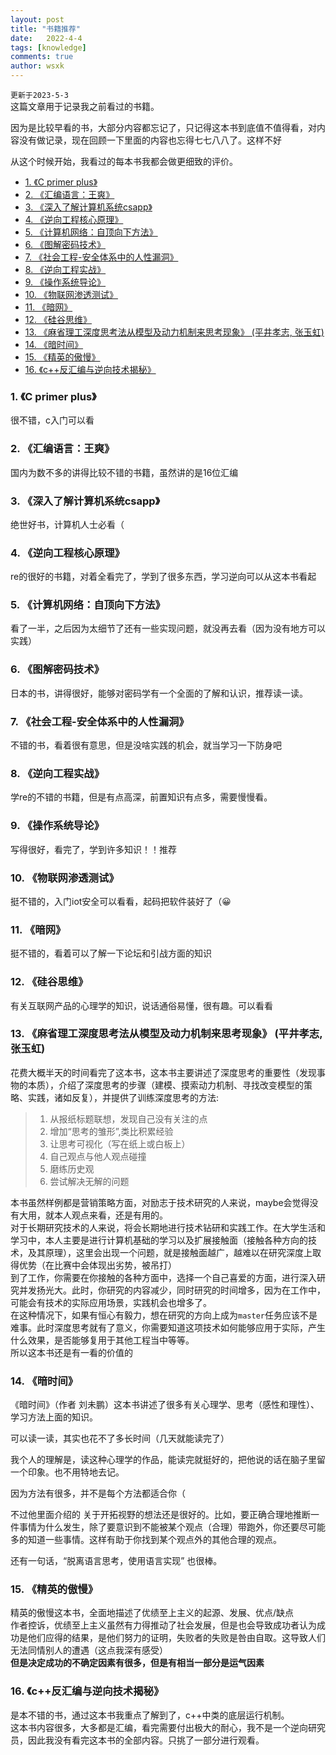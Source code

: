 ```yaml
---
layout: post
title: "书籍推荐"
date:   2022-4-4
tags: [knowledge]
comments: true
author: wsxk
---
```


`更新于2023-5-3`<br>
这篇文章用于记录我之前看过的书籍。

因为是比较早看的书，大部分内容都忘记了，只记得这本书到底值不值得看，对内容没有做记录，现在回顾一下里面的内容也忘得七七八八了。这样不好

从这个时候开始，我看过的每本书我都会做更细致的评价。

- [1. 《C primer plus》](#1-c-primer-plus)
- [2. 《汇编语言：王爽》](#2-汇编语言王爽)
- [3. 《深入了解计算机系统csapp》](#3-深入了解计算机系统csapp)
- [4. 《逆向工程核心原理》](#4-逆向工程核心原理)
- [5. 《计算机网络：自顶向下方法》](#5-计算机网络自顶向下方法)
- [6. 《图解密码技术》](#6-图解密码技术)
- [7. 《社会工程-安全体系中的人性漏洞》](#7-社会工程-安全体系中的人性漏洞)
- [8. 《逆向工程实战》](#8-逆向工程实战)
- [9. 《操作系统导论》](#9-操作系统导论)
- [10. 《物联网渗透测试》](#10-物联网渗透测试)
- [11. 《暗网》](#11-暗网)
- [12. 《硅谷思维》](#12-硅谷思维)
- [13. 《麻省理工深度思考法从模型及动力机制来思考现象》 (平井孝志, 张玉虹) ](#13-麻省理工深度思考法从模型及动力机制来思考现象-平井孝志-张玉虹-)
- [14. 《暗时间》](#14-暗时间)
- [15. 《精英的傲慢》](#15-精英的傲慢)
- [16. 《c++反汇编与逆向技术揭秘》](#16-c反汇编与逆向技术揭秘)

### 1. 《C primer plus》 

很不错，c入门可以看


### 2. 《汇编语言：王爽》 

国内为数不多的讲得比较不错的书籍，虽然讲的是16位汇编

### 3. 《深入了解计算机系统csapp》 

绝世好书，计算机人士必看（

### 4. 《逆向工程核心原理》 

re的很好的书籍，对着全看完了，学到了很多东西，学习逆向可以从这本书看起

### 5. 《计算机网络：自顶向下方法》 

看了一半，之后因为太细节了还有一些实现问题，就没再去看（因为没有地方可以实践）

### 6. 《图解密码技术》 

日本的书，讲得很好，能够对密码学有一个全面的了解和认识，推荐读一读。

### 7. 《社会工程-安全体系中的人性漏洞》 

不错的书，看着很有意思，但是没啥实践的机会，就当学习一下防身吧

### 8. 《逆向工程实战》 

学re的不错的书籍，但是有点高深，前置知识有点多，需要慢慢看。

### 9. 《操作系统导论》 

写得很好，看完了，学到许多知识！！推荐

### 10. 《物联网渗透测试》 

挺不错的，入门iot安全可以看看，起码把软件装好了（😀

### 11. 《暗网》 

挺不错的，看着可以了解一下论坛和引战方面的知识

### 12. 《硅谷思维》 

有关互联网产品的心理学的知识，说话通俗易懂，很有趣。可以看看

### 13. 《麻省理工深度思考法从模型及动力机制来思考现象》 (平井孝志, 张玉虹) <br>
花费大概半天的时间看完了这本书，这本书主要讲述了深度思考的重要性（发现事物的本质），介绍了深度思考的步骤（建模、摸索动力机制、寻找改变模型的策略、实践，诸如反复），并提供了训练深度思考的方法:<br>
> 1. 从报纸标题联想，发现自己没有关注的点<br>
> 2. 增加“思考的雏形”,类比积累经验<br>
> 3. 让思考可视化（写在纸上或白板上）<br>
> 4. 自己观点与他人观点碰撞<br>
> 5. 磨练历史观<br>
> 6. 尝试解决无解的问题<br>

本书虽然样例都是营销策略方面，对励志于技术研究的人来说，maybe会觉得没有大用，就本人观点来看，还是有用的。<br>
对于长期研究技术的人来说，将会长期地进行技术钻研和实践工作。在大学生活和学习中，本人主要是进行计算机基础的学习以及扩展接触面（接触各种方向的技术，及其原理），这里会出现一个问题，就是接触面越广，越难以在研究深度上取得优势（在比赛中会体现出劣势，被吊打）<br>
到了工作，你需要在你接触的各种方面中，选择一个自己喜爱的方面，进行深入研究并发扬光大。此时，你研究的内容减少，同时研究的时间增多，因为在工作中，可能会有技术的实际应用场景，实践机会也增多了。<br>
在这种情况下，如果有恒心有毅力，想在研究的方向上成为`master`任务应该不是难事。此时深度思考就有了意义，你需要知道这项技术如何能够应用于实际，产生什么效果，是否能够复用于其他工程当中等等。<br>
所以这本书还是有一看的价值的<br>

### 14. 《暗时间》<br>
《暗时间》（作者 刘未鹏）这本书讲述了很多有关心理学、思考（感性和理性）、学习方法上面的知识。

可以读一读，其实也花不了多长时间（几天就能读完了）

我个人的理解是，读这种心理学的作品，能读完就挺好的，把他说的话在脑子里留一个印象。也不用特地去记。

因为方法有很多，并不是每个方法都适合你（

不过他里面介绍的 关于开拓视野的想法还是很好的。比如，要正确合理地推断一件事情为什么发生，除了要意识到不能被某个观点（合理）带跑外，你还要尽可能多的知道一些事情。这样有助于你找到某个观点外的其他合理的观点。

还有一句话，“脱离语言思考，使用语言实现” 也很棒。<br>

### 15. 《精英的傲慢》<br>
精英的傲慢这本书，全面地描述了优绩至上主义的起源、发展、优点/缺点<br>
作者控诉，优绩至上主义虽然有力得推动了社会发展，但是也会导致成功者认为成功是他们应得的结果，是他们努力的证明，失败者的失败是咎由自取。这导致人们无法同情别人的遭遇（这点我深有感受）<br>
**但是决定成功的不确定因素有很多，但是有相当一部分是运气因素**<br>

### 16. 《c++反汇编与逆向技术揭秘》<br>
是本不错的书，通过这本书我重点了解到了，c++中类的底层运行机制。<br>
这本书内容很多，大多都是汇编，看完需要付出极大的耐心，我不是一个逆向研究员，因此我没有看完这本书的全部内容。只挑了一部分进行观看。<br>
